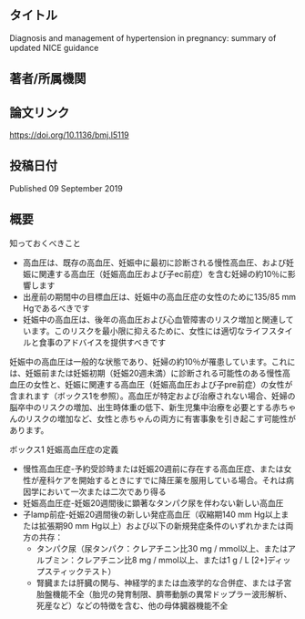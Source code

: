 ## タイトル
Diagnosis and management of hypertension in pregnancy: summary of updated NICE guidance

## 著者/所属機関

## 論文リンク
https://doi.org/10.1136/bmj.l5119

## 投稿日付
Published 09 September 2019

## 概要
知っておくべきこと
* 高血圧は、既存の高血圧、妊娠中に最初に診断される慢性高血圧、および妊娠に関連する高血圧（妊娠高血圧および子ec前症）を含む妊婦の約10％に影響します
* 出産前の期間中の目標血圧は、妊娠中の高血圧症の女性のために135/85 mm Hgであるべきです
* 妊娠中の高血圧は、後年の高血圧および心血管障害のリスク増加と関連しています。このリスクを最小限に抑えるために、女性には適切なライフスタイルと食事のアドバイスを提供すべきです

妊娠中の高血圧は一般的な状態であり、妊婦の約10％が罹患しています。これには、妊娠前または妊娠初期（妊娠20週未満）に診断される可能性のある慢性高血圧の女性と、妊娠に関連する高血圧（妊娠高血圧および子pre前症）の女性が含まれます（ボックス1を参照）。高血圧が特定および治療されない場合、妊婦の脳卒中のリスクの増加、出生時体重の低下、新生児集中治療を必要とする赤ちゃんのリスクの増加など、女性と赤ちゃんの両方に有害事象を引き起こす可能性があります。

ボックス1
妊娠高血圧症の定義
* 慢性高血圧症-予約受診時または妊娠20週前に存在する高血圧症、または女性が産科ケアを開始するときにすでに降圧薬を服用している場合。それは病因学において一次または二次であり得る
* 妊娠高血圧症-妊娠20週間後に顕著なタンパク尿を伴わない新しい高血圧
* 子lamp前症-妊娠20週間後の新しい発症高血圧（収縮期140 mm Hg以上または拡張期90 mm Hg以上）および以下の新規発症条件のいずれかまたは両方の共存：
  * タンパク尿（尿タンパク：クレアチニン比30 mg / mmol以上、またはアルブミン：クレアチニン比8 mg / mmol以上、または1 g / L [2+]ディップスティックテスト）
  * 腎臓または肝臓の関与、神経学的または血液学的な合併症、または子宮胎盤機能不全（胎児の発育制限、臍帯動脈の異常ドップラー波形解析、死産など）などの特徴を含む、他の母体臓器機能不全

